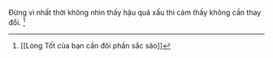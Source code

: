 Đừng vì nhất thời không nhìn thấy hậu quả xấu thì cảm thấy không cần thay đổi.
[^1]

[^1]: [[Lòng Tốt của bạn cần đôi phần sắc sảo]]
